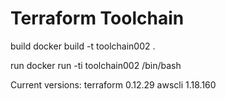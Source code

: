 Terraform Toolchain
=========================


build  docker build -t toolchain002 .

run   docker run -ti toolchain002 /bin/bash

Current versions:
  terraform 0.12.29
  awscli 1.18.160
